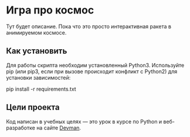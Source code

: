 # Игра про космос

Тут будет описание.
Пока что это просто интерактивная ракета в анимируемом космосе.


## Как установить

Для работы скрипта необходим установленный Python3. Используйте pip (или pip3, если при вызове происходит конфликт с Python2) для установки зависимостей:

pip install -r requirements.txt


## Цели проекта

Код написан в учебных целях — это урок в курсе по Python и веб-разработке на сайте [Devman](https://dvmn.org).
